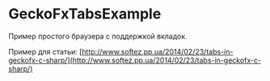 GeckoFxTabsExample
==================

Пример простого браузера с поддержкой вкладок.

Пример для статьи: [http://www.softez.pp.ua/2014/02/23/tabs-in-geckofx-c-sharp/](http://www.softez.pp.ua/2014/02/23/tabs-in-geckofx-c-sharp/)